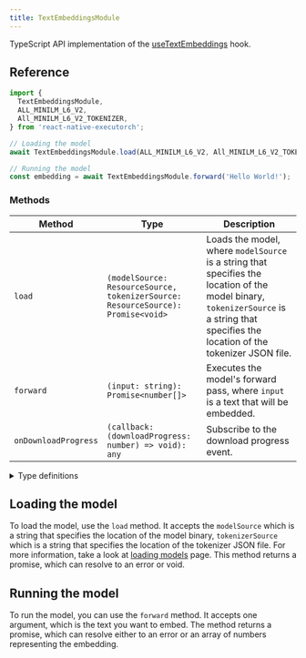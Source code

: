```yaml
---
title: TextEmbeddingsModule
---
```


TypeScript API implementation of the [useTextEmbeddings](../../02-hooks/01-natural-language-processing/useTextEmbeddings.md) hook.

## Reference

```typescript
import {
  TextEmbeddingsModule,
  ALL_MINILM_L6_V2,
  All_MINILM_L6_V2_TOKENIZER,
} from 'react-native-executorch';

// Loading the model
await TextEmbeddingsModule.load(ALL_MINILM_L6_V2, All_MINILM_L6_V2_TOKENIZER);

// Running the model
const embedding = await TextEmbeddingsModule.forward('Hello World!');
```

### Methods

| Method               | Type                                                                            | Description                                                                                                                                                                             |
| -------------------- | ------------------------------------------------------------------------------- | --------------------------------------------------------------------------------------------------------------------------------------------------------------------------------------- |
| `load`               | `(modelSource: ResourceSource, tokenizerSource: ResourceSource): Promise<void>` | Loads the model, where `modelSource` is a string that specifies the location of the model binary, `tokenizerSource` is a string that specifies the location of the tokenizer JSON file. |
| `forward`            | `(input: string): Promise<number[]>`                                            | Executes the model's forward pass, where `input` is a text that will be embedded.                                                                                                       |
| `onDownloadProgress` | `(callback: (downloadProgress: number) => void): any`                           | Subscribe to the download progress event.                                                                                                                                               |

<details>
<summary>Type definitions</summary>

```typescript
type ResourceSource = string | number | object;
```

</details>

## Loading the model

To load the model, use the `load` method. It accepts the `modelSource` which is a string that specifies the location of the model binary, `tokenizerSource` which is a string that specifies the location of the tokenizer JSON file. For more information, take a look at [loading models](../../01-fundamentals/02-loading-models.md) page. This method returns a promise, which can resolve to an error or void.

## Running the model

To run the model, you can use the `forward` method. It accepts one argument, which is the text you want to embed. The method returns a promise, which can resolve either to an error or an array of numbers representing the embedding.
